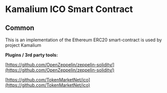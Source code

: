 # Kamalium ICO Smart Contract

## Common

This is an implementation of the Ethereum ERC20 smart-contract is used by project Kamalium

<b>Plugins / 3rd party tools:</b>

[https://github.com/OpenZeppelin/zeppelin-solidity/](https://github.com/OpenZeppelin/zeppelin-solidity/)

[https://github.com/TokenMarketNet/ico](https://github.com/TokenMarketNet/ico)